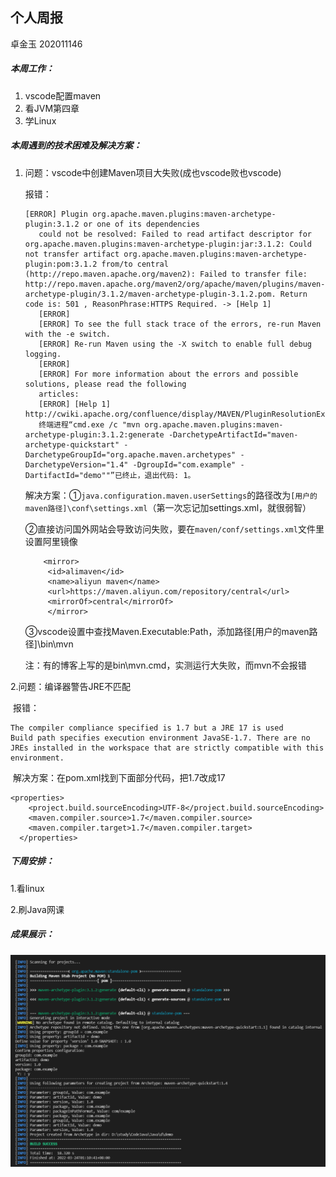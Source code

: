 ## 个人周报

卓金玉 202011146

##### 本周工作：

1. vscode配置maven
1. 看JVM第四章
1. 学Linux

##### 本周遇到的技术困难及解决方案：

1. 问题：vscode中创建Maven项目大失败(成也vscode败也vscode)

   报错：
   
   ```
   [ERROR] Plugin org.apache.maven.plugins:maven-archetype-plugin:3.1.2 or one of its dependencies 
      could not be resolved: Failed to read artifact descriptor for org.apache.maven.plugins:maven-archetype-plugin:jar:3.1.2: Could not transfer artifact org.apache.maven.plugins:maven-archetype-plugin:pom:3.1.2 from/to central (http://repo.maven.apache.org/maven2): Failed to transfer file: http://repo.maven.apache.org/maven2/org/apache/maven/plugins/maven-archetype-plugin/3.1.2/maven-archetype-plugin-3.1.2.pom. Return code is: 501 , ReasonPhrase:HTTPS Required. -> [Help 1]       
      [ERROR]
      [ERROR] To see the full stack trace of the errors, re-run Maven with the -e switch.
      [ERROR] Re-run Maven using the -X switch to enable full debug logging.
      [ERROR]
      [ERROR] For more information about the errors and possible solutions, please read the following 
      articles:
      [ERROR] [Help 1] http://cwiki.apache.org/confluence/display/MAVEN/PluginResolutionException     
      终端进程“cmd.exe /c "mvn org.apache.maven.plugins:maven-archetype-plugin:3.1.2:generate -DarchetypeArtifactId="maven-archetype-quickstart" -DarchetypeGroupId="org.apache.maven.archetypes" -DarchetypeVersion="1.4" -DgroupId="com.example" -DartifactId="demo""”已终止，退出代码: 1。
   ```
   
   解决方案：①```java.configuration.maven.userSettings```的路径改为```[用户的maven路径]\conf\settings.xml```（第一次忘记加settings.xml，就很弱智）
   
   ②直接访问国外网站会导致访问失败，要在```maven/conf/settings.xml```文件里设置阿里镜像
   
   ```
       <mirror>
        <id>alimaven</id>
        <name>aliyun maven</name>
        <url>https://maven.aliyun.com/repository/central</url>
        <mirrorOf>central</mirrorOf>
        </mirror>
   ```
   
   ③vscode设置中查找Maven.Executable:Path，添加路径[用户的maven路径]\bin\mvn
   
   注：有的博客上写的是bin\mvn.cmd，实测运行大失败，而mvn不会报错

2.问题：编译器警告JRE不匹配

​	报错：

```
The compiler compliance specified is 1.7 but a JRE 17 is used
Build path specifies execution environment JavaSE-1.7. There are no JREs installed in the workspace that are strictly compatible with this environment. 
```

​	解决方案：在pom.xml找到下面部分代码，把1.7改成17

```
<properties>
    <project.build.sourceEncoding>UTF-8</project.build.sourceEncoding>
    <maven.compiler.source>1.7</maven.compiler.source>
    <maven.compiler.target>1.7</maven.compiler.target>
  </properties>
```

##### 下周安排：

1.看linux

2.刷Java网课

##### 成果展示：

![maven配置大成功](img\0327maven_build_success.png)
